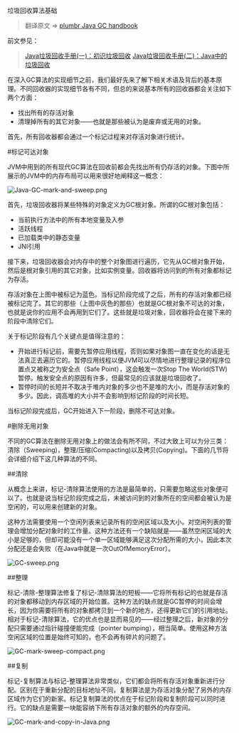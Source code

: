 垃圾回收算法基础

>翻译原文 => [plumbr Java GC handbook](https://plumbr.eu/handbook/garbage-collection-algorithms)

前文参见：
>[Java垃圾回收手册(一)：初识垃圾回收](http://www.jianshu.com/p/80fd72f48267)
>[Java垃圾回收手册(二)：Java中的垃圾回收](http://www.jianshu.com/p/4d8be1f3ad51)


在深入GC算法的实现细节之前，我们最好先来了解下相关术语及背后的基本原理。不同回收器的实现细节各有不同，但总的来说基本所有的回收器都会关注如下两个方面：

- 找出所有的存活对象
- 清理掉所有的其它对象——也就是那些被认为是废弃或无用的对象。

首先，所有回收器都会通过一个标记过程来对存活对象进行统计。

#标记可达对象

JVM中用到的所有现代GC算法在回收前都会先找出所有仍存活的对象。下图中所展示的JVM中的内存布局可以用来很好地阐释这一概念：

![Java-GC-mark-and-sweep.png](http://upload-images.jianshu.io/upload_images/5475750-d7d73e877aa081ad.png?imageMogr2/auto-orient/strip%7CimageView2/2/w/1240)

首先，垃圾回收器将某些特殊的对象定义为GC根对象。所谓的GC根对象包括：

- 当前执行方法中的所有本地变量及入参
- 活跃线程
- 已加载类中的静态变量
- JNI引用

接下来，垃圾回收器会对内存中的整个对象图进行遍历，它先从GC根对象开始，然后是根对象引用的其它对象，比如实例变量。回收器将访问到的所有对象都标记为存活。

存活对象在上图中被标记为蓝色。当标记阶段完成了之后，所有的存活对象都已经被标记完了。其它的那些（上图中灰色的那些）也就是GC根对象不可达的对象，也就是说你的应用不会再用到它们了。这些就是垃圾对象，回收器将会在接下来的阶段中清除它们。

关于标记阶段有几个关键点是值得注意的：

- 开始进行标记前，需要先暂停应用线程，否则如果对象图一直在变化的话是无法真正去遍历它的。暂停应用线程以便JVM可以尽情地进行整理记录的程序位置点又被称之为安全点（Safe Point），这会触发一次Stop The World(STW)暂停。触发安全点的原因有许多，但最常见的应该就是垃圾回收了。
- 暂停时间的长短并不取决于堆内对象的多少也不是堆的大小，而是存活对象的多少。因此，调高堆的大小并不会影响到标记阶段的时间长短。

当标记阶段完成后，GC开始进入下一阶段，删除不可达对象。

#删除无用对象

不同的GC算法在删除无用对象上的做法会有所不同，不过大致上可以为分三类：清除（Sweeping)，整理/压缩(Compacting)以及拷贝(Copying)。下面的几节将会详细介绍下这几种算法的不同。

##清除

从概念上来讲，标记-清除算法使用的方法是最简单的，只需要忽略这些对象便可以了。也就是说当标记阶段完成之后，未被访问到的对象所在的空间都会被认为是空闲的，可以用来创建新的对象。

这种方法需要使用一个空闲列表来记录所有的空闲区域以及大小。对空闲列表的管理会增加分配对象时的工作量。这种方法还有一个缺陷就是——虽然空闲区域的大小是足够的，但却可能没有一个单一区域能够满足这次分配所需的大小，因此本次分配还是会失败（在Java中就是一次OutOfMemoryError）。

![GC-sweep.png](http://upload-images.jianshu.io/upload_images/5475750-c4e3cb0915579fbe.png?imageMogr2/auto-orient/strip%7CimageView2/2/w/1240)

##整理

标记-清除-整理算法修复了标记-清除算法的短板——它将所有标记的也就是存活的对象都移动到内存区域的开始位置。这种方法的缺点就是GC暂停的时间会增长，因为你需要将所有的对象都拷贝到一个新的地方，还得更新它们的引用地址。相对于标记-清除算法，它的优点也是显而易见的——经过整理之后，新对象的分配只需要通过指针碰撞便能完成（pointer bumping），相当简单。使用这种方法空闲区域的位置是始终可知的，也不会再有碎片的问题了。

![GC-mark-sweep-compact.png](http://upload-images.jianshu.io/upload_images/5475750-8d323524d0b342e1.png?imageMogr2/auto-orient/strip%7CimageView2/2/w/1240)

##复制

标记-复制算法与标记-整理算法非常类似，它们都会将所有存活对象重新进行分配。区别在于重新分配的目标地址不同，复制算法是为存活对象分配了另外的内存区域作为它们的新家。标记复制算法的优点在于标记阶段和复制阶段可以同时进行。它的缺点是需要一块能容纳下所有存活对象的额外的内存空间。

![GC-mark-and-copy-in-Java.png](http://upload-images.jianshu.io/upload_images/5475750-325c34bfbbfe4a32.png?imageMogr2/auto-orient/strip%7CimageView2/2/w/1240)

